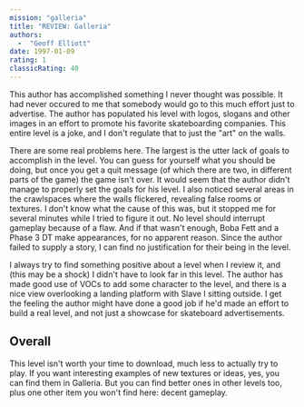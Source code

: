 ```yaml
---
mission: "galleria"
title: "REVIEW: Galleria"
authors: 
  -  "Geoff Elliott"
date: 1997-01-09
rating: 1
classicRating: 40
---
```


This author has accomplished something I never thought was possible. It had never occured to me that somebody would go to this much effort just to advertise. The author has populated his level with logos, slogans and other images in an effort to promote his favorite skateboarding companies. This entire level is a joke, and I don't regulate that to just the "art" on the walls.

There are some real problems here. The largest is the utter lack of goals to accomplish in the level. You can guess for yourself what you should be doing, but once you get a quit message (of which there are two, in different parts of the game) the game isn't over. It would seem that the author didn't manage to properly set the goals for his level. I also noticed several areas in the crawlspaces where the walls flickered, revealing false rooms or textures. I don't know what the cause of this was, but it stopped me for several minutes while I tried to figure it out. No level should interrupt gameplay because of a flaw. And if that wasn't enough, Boba Fett and a Phase 3 DT make appearances, for no apparent reason. Since the author failed to supply a story, I can find no justification for their being in the level.

I always try to find something positive about a level when I review it, and (this may be a shock) I didn't have to look far in this level. The author has made good use of VOCs to add some character to the level, and there is a nice view overlooking a landing platform with Slave I sitting outside. I get the feeling the author might have done a good job if he'd made an effort to build a real level, and not just a showcase for skateboard advertisements.

## Overall

This level isn't worth your time to download, much less to actually try to play. If you want interesting examples of new textures or ideas, yes, you can find them in Galleria. But you can find better ones in other levels too, plus one other item you won't find here: decent gameplay.
